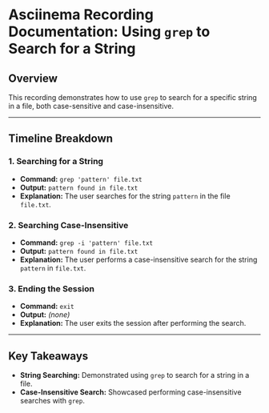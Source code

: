 # Asciinema Recording Documentation: Using `grep` to Search for a String

## Overview
This recording demonstrates how to use `grep` to search for a specific string in a file, both case-sensitive and case-insensitive.

---

## Timeline Breakdown

### 1. **Searching for a String**
- **Command:** `grep 'pattern' file.txt`
- **Output:** `pattern found in file.txt`
- **Explanation:** The user searches for the string `pattern` in the file `file.txt`.

### 2. **Searching Case-Insensitive**
- **Command:** `grep -i 'pattern' file.txt`
- **Output:** `pattern found in file.txt`
- **Explanation:** The user performs a case-insensitive search for the string `pattern` in `file.txt`.

### 3. **Ending the Session**
- **Command:** `exit`
- **Output:** *(none)*
- **Explanation:** The user exits the session after performing the search.

---

## Key Takeaways
- **String Searching:** Demonstrated using `grep` to search for a string in a file.
- **Case-Insensitive Search:** Showcased performing case-insensitive searches with `grep`.

